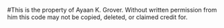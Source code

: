 #This is the property of Ayaan K. Grover. Without written permission from him this code may not be copied, deleted, or claimed credit for.